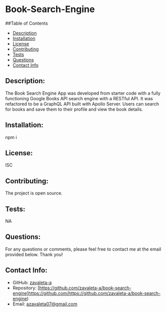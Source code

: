 # Book-Search-Engine

  ##Table of Contents
  - [Description](#description)
  - [Installation](#installation)
  - [License](#license)
  - [Contributing](#contributing)
  - [Tests](#tests)
  - [Questions](#questions)
  - [Contact Info](#contact-info)

  ## Description:
  The Book Search Engine App was developed from starter code with a fully functioning Google Books API search engine with a RESTful API.  It was refactored to be a GraphQL API built with Apollo Server.  Users can search for books and save them to their profile and view the book details.

  ## Installation:
  npm i
 

  ## License:
  ISC

  ## Contributing:
  The project is open source.

  ## Tests:
  NA

  ## Questions:
  For any questions or comments, please feel free to contact me at the email provided below.  Thank you!

  ## Contact Info:
  - GitHub: [zavaleta-a](https://github.com/zavaleta-a)
  - Repository: [https://github.com/zavaleta-a/book-search-engine]https://github.com/https://github.com/zavaleta-a/book-search-engine)
  - Email: azavaleta07@gmail.com
